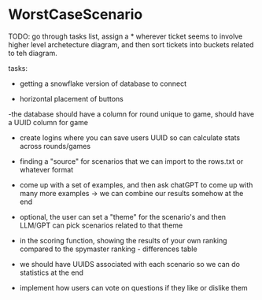 # WorstCaseScenario

TODO: go through tasks list, assign a * wherever ticket seems to involve higher level archetecture diagram, and then sort tickets into buckets related to teh diagram. 

tasks:
- getting a snowflake version of database to connect

- horizontal placement of buttons

-the database should have a column for round unique to game, should have a UUID column for game

- create logins where you can save users UUID so can calculate stats across rounds/games

- finding a "source" for scenarios that we can import to the rows.txt or whatever format

- come up with a set of examples, and then ask chatGPT to come up with many more examples
-> we can combine our results somehow at the end

- optional, the user can set a "theme" for the scenario's and then LLM/GPT can pick scenarios related to that theme

- in the scoring function, showing the results of your own ranking compared to the spymaster ranking - differences table

- we should have UUIDS associated with each scenario so we can do statistics at the end

- implement how users can vote on questions if they like or dislike them